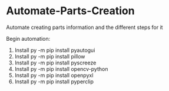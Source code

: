 # Automate-Parts-Creation
Automate creating parts information and the different steps for it

Begin automation:

1) Install py -m pip install pyautogui
2) Install py -m pip install pillow
3) Install py -m pip install pyscreeze
4) Install py -m pip install opencv-python
5) Install py -m pip install openpyxl
6) Install py -m pip install pyperclip
